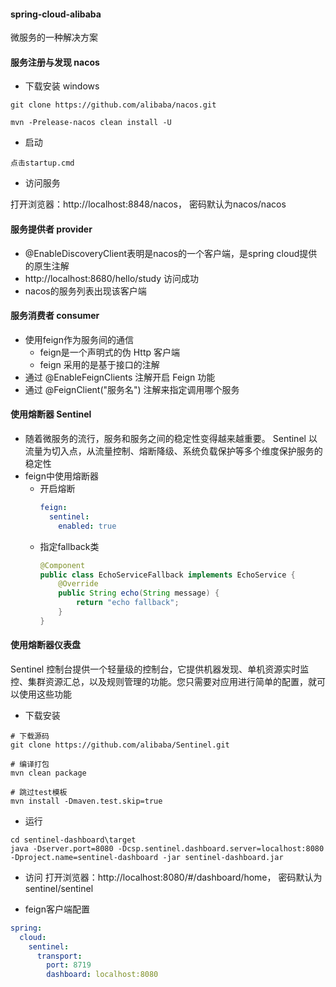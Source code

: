 #### spring-cloud-alibaba
微服务的一种解决方案

#### 服务注册与发现 nacos
- 下载安装 windows
```shell script
git clone https://github.com/alibaba/nacos.git

mvn -Prelease-nacos clean install -U
```

- 启动
```shell script
点击startup.cmd
```

- 访问服务

打开浏览器：http://localhost:8848/nacos， 密码默认为nacos/nacos

#### 服务提供者 provider
- @EnableDiscoveryClient表明是nacos的一个客户端，是spring cloud提供的原生注解
- http://localhost:8680/hello/study 访问成功
- nacos的服务列表出现该客户端

#### 服务消费者 consumer
- 使用feign作为服务间的通信
  - feign是一个声明式的伪 Http 客户端
  - feign 采用的是基于接口的注解
- 通过 @EnableFeignClients 注解开启 Feign 功能
- 通过 @FeignClient("服务名") 注解来指定调用哪个服务

#### 使用熔断器 Sentinel
- 随着微服务的流行，服务和服务之间的稳定性变得越来越重要。 Sentinel 以流量为切入点，从流量控制、熔断降级、系统负载保护等多个维度保护服务的稳定性
- feign中使用熔断器
  - 开启熔断
    ```yaml
    feign:
      sentinel:
        enabled: true
    ```
  - 指定fallback类
    ```java
    @Component
    public class EchoServiceFallback implements EchoService {
        @Override
        public String echo(String message) {
            return "echo fallback";
        }
    }
    ```

#### 使用熔断器仪表盘
Sentinel 控制台提供一个轻量级的控制台，它提供机器发现、单机资源实时监控、集群资源汇总，以及规则管理的功能。您只需要对应用进行简单的配置，就可以使用这些功能

- 下载安装
```shell script
# 下载源码
git clone https://github.com/alibaba/Sentinel.git

# 编译打包
mvn clean package

# 跳过test模板
mvn install -Dmaven.test.skip=true
```

- 运行
```shell script
cd sentinel-dashboard\target
java -Dserver.port=8080 -Dcsp.sentinel.dashboard.server=localhost:8080 -Dproject.name=sentinel-dashboard -jar sentinel-dashboard.jar
```

- 访问
打开浏览器：http://localhost:8080/#/dashboard/home， 密码默认为sentinel/sentinel


- feign客户端配置
```yaml
spring:
  cloud:
    sentinel:
      transport:
        port: 8719
        dashboard: localhost:8080
```